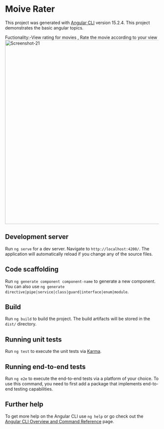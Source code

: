 # Moive Rater

This project was generated with [Angular CLI](https://github.com/angular/angular-cli) version 15.2.4.
This project demonstrates the basic angular topics.

Fuctionality:-View rating for movies , Rate the movie according to your view
<img src="https://i.ibb.co/Zg5rQ2Q/Screenshot-21.png" width="600px" alt="Screenshot-21" border="0"></a>
## Development server

Run `ng serve` for a dev server. Navigate to `http://localhost:4200/`. The application will automatically reload if you change any of the source files.

## Code scaffolding

Run `ng generate component component-name` to generate a new component. You can also use `ng generate directive|pipe|service|class|guard|interface|enum|module`.

## Build

Run `ng build` to build the project. The build artifacts will be stored in the `dist/` directory.

## Running unit tests

Run `ng test` to execute the unit tests via [Karma](https://karma-runner.github.io).

## Running end-to-end tests

Run `ng e2e` to execute the end-to-end tests via a platform of your choice. To use this command, you need to first add a package that implements end-to-end testing capabilities.

## Further help

To get more help on the Angular CLI use `ng help` or go check out the [Angular CLI Overview and Command Reference](https://angular.io/cli) page.
